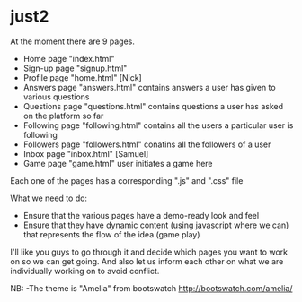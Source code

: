 just2
=====
At the moment there are 9  pages. 
  - Home page "index.html"
  - Sign-up page "signup.html"
  - Profile page "home.html" [Nick]
  - Answers page "answers.html" contains answers a user has given to various questions
  - Questions page "questions.html" contains questions a user has asked on the platform so far
  - Following page "following.html" contains all the users a particular user is following 
  - Followers page "followers.html" conatins all the followers of a user
  - Inbox page "inbox.html"  [Samuel]
  - Game page "game.html" user initiates a game here
  
Each one of the pages has a corresponding ".js" and ".css" file

What we need to do:
  - Ensure that the various pages have a demo-ready look and feel
  - Ensure that they have dynamic content (using javascript where we can) that represents the flow of the idea (game play)

I'll like you guys to go through it and decide which pages you want to work on so we can get going. 
And also let us inform each other on what we are individually working on to avoid conflict.


NB: 
  -The theme is "Amelia" from bootswatch
  http://bootswatch.com/amelia/
